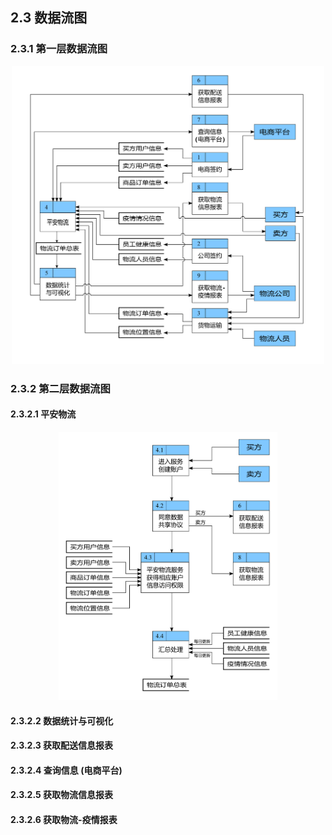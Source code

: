 ## 2.3 数据流图
### 2.3.1 第一层数据流图

<p float="left" align="center">
  <img src="/gallery/level-1.png" width ="500" /> 
</p>

### 2.3.2 第二层数据流图
#### 2.3.2.1 平安物流

<p float="left" align="center">
  <img src="/gallery/level-2.1.png" width ="350" /> 
</p>

#### 2.3.2.2 数据统计与可视化

#### 2.3.2.3 获取配送信息报表

#### 2.3.2.4 查询信息 (电商平台)

#### 2.3.2.5 获取物流信息报表

#### 2.3.2.6 获取物流-疫情报表
